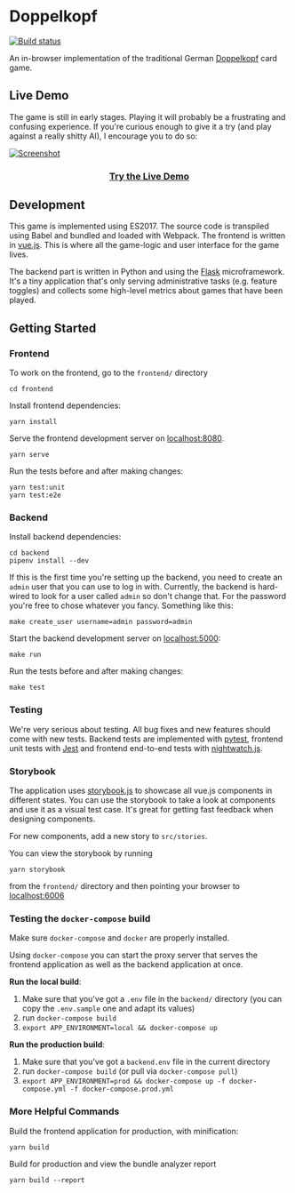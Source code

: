 # Doppelkopf
[![Build status](https://circleci.com/gh/hamvocke/doppelkopf.svg?style=svg)](https://circleci.com/gh/hamvocke/doppelkopf)

An in-browser implementation of the traditional German [Doppelkopf](https://en.wikipedia.org/wiki/Doppelkopf) card game.

## Live Demo
The game is still in early stages. Playing it will probably be a frustrating and confusing experience. If you're curious enough to give it a try (and play against a really shitty AI), I encourage you to do so:

[![Screenshot](https://i.imgur.com/qQPyE3I.png)](https://doppelkopf.ham.codes/)

<h3 align="center"><a href="https://doppelkopf.ham.codes/">Try the Live Demo</a></h3>

## Development
This game is implemented using ES2017. The source code is transpiled using Babel and bundled and loaded with Webpack. The frontend is written in [vue.js](https://vuejs.org/). This is where all the game-logic and user interface for the game lives.

The backend part is written in Python and using the [Flask](http://flask.pocoo.org/) microframework. It's a tiny application that's only serving administrative tasks (e.g. feature toggles) and collects some high-level metrics about games that have been played.

## Getting Started

### Frontend
To work on the frontend, go to the `frontend/` directory

    cd frontend

Install frontend dependencies:

    yarn install

Serve the frontend development server on [localhost:8080](http://localhost:8080).

    yarn serve

Run the tests before and after making changes:

    yarn test:unit
    yarn test:e2e


### Backend
Install backend dependencies:

    cd backend
    pipenv install --dev

If this is the first time you're setting up the backend, you need to create an `admin` user that you can use to log in with. Currently, the backend is hard-wired to look for a user called `admin` so don't change that. For the password you're free to chose whatever you fancy. Something like this:

    make create_user username=admin password=admin

Start the backend development server on [localhost:5000](http://localhost:5000):

    make run

Run the tests before and after making changes:

    make test


### Testing
We're very serious about testing. All bug fixes and new features should come with new tests. Backend tests are implemented with [pytest](https://docs.pytest.org/), frontend unit tests with [Jest](https://jestjs.io/) and frontend end-to-end tests with [nightwatch.js](https://nightwatchjs.org/).


### Storybook
The application uses [storybook.js](https://storybook.js.org/) to showcase all vue.js components in different states. You can use the storybook to take a look at components and use it as a visual test case. It's great for getting fast feedback when designing components.

For new components, add a new story to `src/stories`.

You can view the storybook by running

    yarn storybook

from the `frontend/` directory and then pointing your browser to [localhost:6006](http://localhost:6006)

### Testing the `docker-compose` build
Make sure `docker-compose` and `docker` are properly installed.

Using `docker-compose` you can start the proxy server that serves the frontend application as well as the backend application at once.

**Run the local build**:

1. Make sure that you've got a `.env` file in the `backend/` directory (you can copy the `.env.sample` one and adapt its values)
2. run `docker-compose build`
3. `export APP_ENVIRONMENT=local && docker-compose up`

**Run the production build**:

1. Make sure that you've got a `backend.env` file in the current directory
2. run `docker-compose build` (or pull via `docker-compose pull`)
3. `export APP_ENVIRONMENT=prod && docker-compose up -f docker-compose.yml -f docker-compose.prod.yml`

### More Helpful Commands

Build the frontend application for production, with minification:

    yarn build

Build for production and view the bundle analyzer report

    yarn build --report

